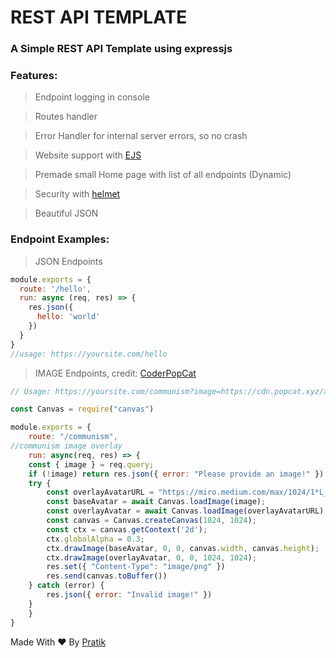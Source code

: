 # REST API TEMPLATE

### A Simple REST API Template using expressjs

### Features:
> Endpoint logging in console

> Routes handler

> Error Handler for internal server errors, so no crash

> Website support with [EJS](https://ejs.co/)

> Premade small Home page with list of all endpoints (Dynamic)

> Security with [helmet](https://npmjs.com/package/helmet)

> Beautiful JSON


### Endpoint Examples:
> JSON Endpoints
```js
module.exports = {
  route: '/hello',
  run: async (req, res) => {
    res.json({
      hello: 'world'
    })
  }
}
//usage: https://yoursite.com/hello
```
> IMAGE Endpoints, credit: [CoderPopCat](https://github.com/CoderPopCat/)
```js
// Usage: https://yoursite.com/communism?image=https://cdn.popcat.xyz/avatar.png

const Canvas = require("canvas")

module.exports = { 
	route: "/communism",
//communism image overlay
	run: async(req, res) => {
	const { image } = req.query;
	if (!image) return res.json({ error: "Please provide an image!" })
	try {
		const overlayAvatarURL = "https://miro.medium.com/max/1024/1*L_uBUcOn1-NvGPQFZ4XlrQ.png"
		const baseAvatar = await Canvas.loadImage(image);
		const overlayAvatar = await Canvas.loadImage(overlayAvatarURL);
		const canvas = Canvas.createCanvas(1024, 1024);
		const ctx = canvas.getContext('2d');
		ctx.globalAlpha = 0.3;
		ctx.drawImage(baseAvatar, 0, 0, canvas.width, canvas.height);
		ctx.drawImage(overlayAvatar, 0, 0, 1024, 1024);
		res.set({ "Content-Type": "image/png" })
		res.send(canvas.toBuffer())
	} catch (error) {
		res.json({ error: "Invalid image!" })
	}
	}
}
```




Made With ❤ By [Pratik](https://github.com/pratik12350)
